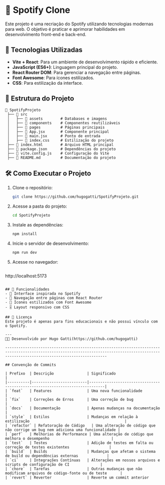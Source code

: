 # 🎵 Spotify Clone

Este projeto é uma recriação do Spotify utilizando tecnologias modernas para web. O objetivo é praticar e aprimorar habilidades em desenvolvimento front-end e back-end.

## 🚀 Tecnologias Utilizadas
- **Vite + React**: Para um ambiente de desenvolvimento rápido e eficiente.
- **JavaScript (ES6+)**: Linguagem principal do projeto.
- **React Router DOM**: Para gerenciar a navegação entre páginas.
- **Font Awesome**: Para ícones estilizados.
- **CSS**: Para estilização da interface.

## 📂 Estrutura do Projeto
```
📁 SpotifyProjeto
 ├── 📂 src
 │   ├── 📂 assets        # Databases e imagens
 │   ├── 📂 components    # Componentes reutilizáveis
 │   ├── 📂 pages         # Páginas principais
 │   ├── 📜 App.jsx       # Componente principal
 │   ├── 📜 main.jsx      # Ponto de entrada
 │   ├── 📜 index.css     # Estilização do projeto
 ├── 📜 index.html        # Arquivo HTML principal
 ├── 📜 package.json      # Dependências do projeto
 ├── 📜 vite.config.js    # Configuração do Vite
 ├── 📜 README.md         # Documentação do projeto
```

## 🛠️ Como Executar o Projeto
1. Clone o repositório:
   ```sh
   git clone https://github.com/hugogatti/SpotifyProjeto.git
   ```
2. Acesse a pasta do projeto:
   ```sh
   cd SpotifyProjeto
   ```
3. Instale as dependências:
   ```sh
   npm install
   ```
4. Inicie o servidor de desenvolvimento:
   ```sh
   npm run dev
   ```
5. Acesse no navegador:
   ```
http://localhost:5173
   ```

## 📌 Funcionalidades
- 🎵 Interface inspirada no Spotify
- 📌 Navegação entre páginas com React Router
- 🎨 Ícones estilizados com Font Awesome
- 🎚️ Layout responsivo com CSS

## 📜 Licença
Este projeto é apenas para fins educacionais e não possui vínculo com o Spotify.

---
👨‍💻 Desenvolvido por Hugo Gatti(https://github.com/hugogatti)

------------------------------------------------------------------------------------------------------------------------------------------------------------------------------------------

## Convenção de Commits

| Prefixo  | Descrição               | Significado                                                                 |
|----------|-------------------------|-----------------------------------------------------------------------------|
| `feat`   | Features                | Uma nova funcionalidade                                                     |
| `fix`    | Correções de Erros      | Uma correção de bug                                                         |
| `docs`   | Documentação            | Apenas mudanças na documentação                                             |
| `style`  | Estilos                 | Mudanças em relação à estilização                                           |
| `refactor` | Refatoração de Código   | Uma alteração de código que não corrige um bug nem adiciona uma funcionalidade |
| `perf`   | Melhorias de Performance | Uma alteração de código que melhora o desempenho                            |
| `test`   | Testes                  | Adição de testes em falta ou correção de testes existentes                  |
| `build`  | Builds                  | Mudanças que afetam o sistema de build ou dependências externas             |
| `ci`     | Integrações Contínuas   | Alterações em nossos arquivos e scripts de configuração de CI              |
| `chore`  | Tarefas                 | Outras mudanças que não modificam arquivos de código-fonte ou de teste      |
| `revert` | Reverter                | Reverte um commit anterior      
